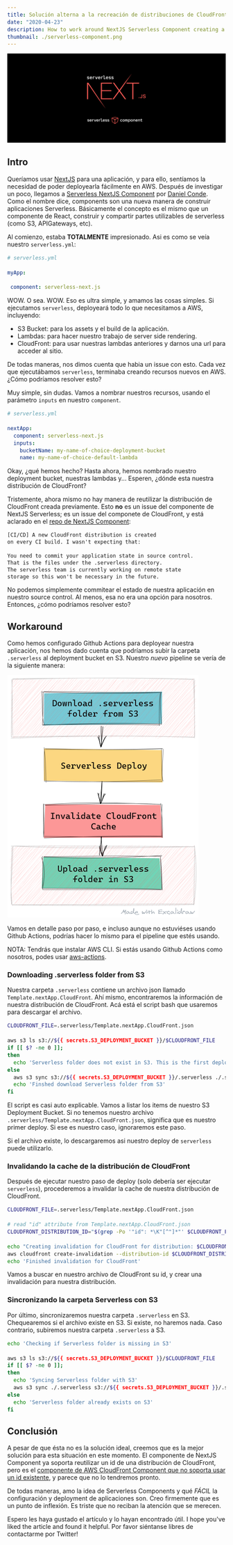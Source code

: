 ```yaml
---
title: Solución alterna a la recreación de distribuciones de CloudFront en NextJS Serverless Component
date: "2020-04-23"
description: How to work around NextJS Serverless Component creating a CloudFront Distribution on each deployment
thumbnail: ./serverless-component.png
---
```


![](./serverless-component.png)

## Intro

Queríamos usar [NextJS](https://nextjs.org/) para una aplicación, y para ello, sentíamos la necesidad de poder deployearla fácilmente en AWS. Después de investigar un poco, llegamos a [Serverless NextJS Component](https://serverless.com/blog/serverless-nextjs/) por [Daniel Conde](https://twitter.com/dcondemarin). Como el nombre dice, components son una nueva manera de construir aplicaciones Serverless. Básicamente el concepto es el mismo que un componente de React, construir y compartir partes utilizables de serverless (como S3, APIGateways, etc).

Al comienzo, estaba **TOTALMENTE** impresionado. Asi es como se veía nuestro `serverless.yml`:

```yml
# serverless.yml

myApp:

 component: serverless-next.js
```

WOW. O sea. WOW. Eso es ultra simple, y amamos las cosas simples. Si ejecutamos `serverless`, deployeará todo lo que necesitamos a AWS, incluyendo:

- S3 Bucket: para los assets y el build de la aplicación.
- Lambdas: para hacer nuestro trabajo de server side rendering.
- CloudFront: para usar nuestras lambdas anteriores y darnos una url para acceder al sitio.

De todas maneras, nos dimos cuenta que habia un issue con esto. Cada vez que ejecutábamos `serverless`, terminaba creando recursos nuevos en AWS. ¿Cómo podríamos resolver esto? 

Muy simple, sin dudas. Vamos a nombrar nuestros recursos, usando el parámetro `inputs` en nuestro `component`.

```yml
# serverless.yml

nextApp:
  component: serverless-next.js
  inputs:
    bucketName: my-name-of-choice-deployment-bucket
    name: my-name-of-choice-default-lambda
```

Okay, ¿qué hemos hecho? Hasta ahora, hemos nombrado nuestro deployment bucket, nuestras lambdas y... Esperen, ¿dónde esta nuestra distribución de CloudFront? 

Tristemente, ahora mismo no hay manera de reutilizar la distribución de CloudFront creada previamente. Esto **no** es un issue del componente de NextJS Serverless; es un issue del componete de CloudFront, y está aclarado en el [repo de NextJS Component](https://github.com/danielcondemarin/serverless-next.js/tree/master/packages/serverless-nextjs-component#cicd-a-new-cloudfront-distribution-is-created-on-every-ci-build-i-wasnt-expecting-that):

    [CI/CD] A new CloudFront distribution is created 
    on every CI build. I wasn't expecting that:
   
    You need to commit your application state in source control. 
    That is the files under the .serverless directory. 
    The serverless team is currently working on remote state 
    storage so this won't be necessary in the future.

No podemos simplemente commitear el estado de nuestra aplicación en nuestro source control. Al menos, esa no era una opción para nosotros. Entonces, ¿cómo podríamos resolver esto?

## Workaround

Como hemos configurado Github Actions para deployear nuestra aplicación, nos hemos dado cuenta que podríamos subir la carpeta `.serverless` al deployment bucket en S3. Nuestro _nuevo_ pipeline se vería de la siguiente manera:

![](./pipeline.png)

Vamos en detalle paso por paso, e incluso aunque no estuviéses usando Github Actions, podrías hacer lo mismo para el pipeline que estés usando.

NOTA: Tendrás que instalar AWS CLI. Si estás usando Github Actions como nosotros, podes usar [aws-actions](https://github.com/aws-actions/configure-aws-credentials).

### Downloading .serverless folder from S3

Nuestra carpeta `.serverless` contiene un archivo json llamado `Template.nextApp.CloudFront`. Ahí mismo, encontraremos la información de nuestra distribución de CloudFront. Acá está el script bash que usaremos para descargar el archivo. 

```bash
CLOUDFRONT_FILE=.serverless/Template.nextApp.CloudFront.json

aws s3 ls s3://${{ secrets.S3_DEPLOYMENT_BUCKET }}/$CLOUDFRONT_FILE
if [[ $? -ne 0 ]]; 
then
  echo 'Serverless folder does not exist in S3. This is the first deploy in this environment.'
else
  aws s3 sync s3://${{ secrets.S3_DEPLOYMENT_BUCKET }}/.serverless ./.serverless
  echo 'Finshed download Serverless folder from S3'
fi
```

El script es casi auto explicable. Vamos a listar los items de nuestro S3 Deployment Bucket. Si no tenemos nuestro archivo `.serverless/Template.nextApp.CloudFront.json`, significa que es nuestro primer deploy. Si ese es nuestro caso, ignoraremos este paso.

Si el archivo existe, lo descargaremos asi nuestro deploy de `serverless` puede utilizarlo.

### Invalidando la cache de la distribución de CloudFront

Después de ejecutar nuestro paso de deploy (solo debería ser ejecutar `serverless`), procederemos a invalidar la cache de nuestra distribución de CloudFront.

```bash
CLOUDFRONT_FILE=.serverless/Template.nextApp.CloudFront.json

# read "id" attribute from Template.nextApp.CloudFront.json
CLOUDFRONT_DISTRIBUTION_ID="$(grep -Po '"id": *\K"[^"]*"' $CLOUDFRONT_FILE | sed "s/\"//g")" 

echo "Creating invalidation for CloudFront for distribution: $CLOUDFRONT_DISTRIBUTION_ID"
aws cloudfront create-invalidation --distribution-id $CLOUDFRONT_DISTRIBUTION_ID --paths '/*';
echo 'Finished invalidation for CloudFront'
```

Vamos a buscar en nuestro archivo de CloudFront su id, y crear una invalidación para nuestra distribución.

### Sincronizando la carpeta Serverless con S3

Por último, sincronizaremos nuestra carpeta `.serverless` en S3. Chequearemos si el archivo existe en S3. Si existe, no haremos nada. Caso contrario, subiremos nuestra carpeta `.serverless` a S3.

```bash
echo 'Checking if Serverless folder is missing in S3'

aws s3 ls s3://${{ secrets.S3_DEPLOYMENT_BUCKET }}/$CLOUDFRONT_FILE
if [[ $? -ne 0 ]]; 
then
  echo 'Syncing Serverless folder with S3'
  aws s3 sync ./.serverless s3://${{ secrets.S3_DEPLOYMENT_BUCKET }}/.serverless
else
  echo 'Serverless folder already exists on S3'
fi
```

## Conclusión

A pesar de que ésta no es la solución ideal, creemos que es la mejor solución para esta situación en este momento. El componente de NextJS Component ya soporta reutilizar un id de una distribución de CloudFront, pero es el [componente de AWS CloudFront Component que no soporta usar un id existente](https://github.com/serverless-components/aws-cloudfront/issues/11), y parece que no lo tendremos pronto.

De todas maneras, amo la idea de Serverless Components y qué *FÁCIL* la configuración y deployment de aplicaciones son. Creo firmemente que es un punto de inflexión. Es triste que no reciban la atención que se merecen.

Espero les haya gustado el artículo y lo hayan encontrado útil. I hope you've liked the article and found it helpful. Por favor siéntanse libres de contactarme por Twitter!